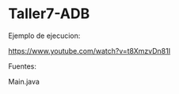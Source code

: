 # Taller7-ADB

Ejemplo de ejecucion:

https://www.youtube.com/watch?v=t8XmzvDn81I

Fuentes:

Main.java
